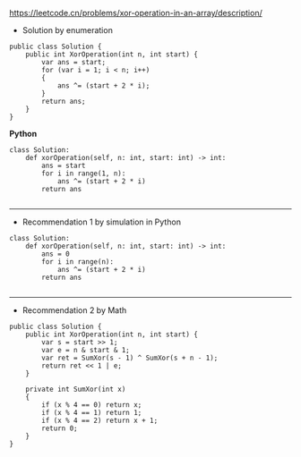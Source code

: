 https://leetcode.cn/problems/xor-operation-in-an-array/description/ 

- Solution by enumeration
```
public class Solution {
    public int XorOperation(int n, int start) {
        var ans = start;
        for (var i = 1; i < n; i++)
        {
            ans ^= (start + 2 * i);
        }
        return ans;
    }
}
```
**Python**
```
class Solution:
    def xorOperation(self, n: int, start: int) -> int:
        ans = start
        for i in range(1, n):
            ans ^= (start + 2 * i)
        return ans
        
```

---

- Recommendation 1 by simulation in Python
```
class Solution:
    def xorOperation(self, n: int, start: int) -> int:
        ans = 0
        for i in range(n):
            ans ^= (start + 2 * i)
        return ans
        
```

---

- Recommendation 2 by Math
```
public class Solution {
    public int XorOperation(int n, int start) {
        var s = start >> 1;
        var e = n & start & 1;
        var ret = SumXor(s - 1) ^ SumXor(s + n - 1);
        return ret << 1 | e;
    }

    private int SumXor(int x)
    {
        if (x % 4 == 0) return x;
        if (x % 4 == 1) return 1;
        if (x % 4 == 2) return x + 1;
        return 0;
    }
}
```

